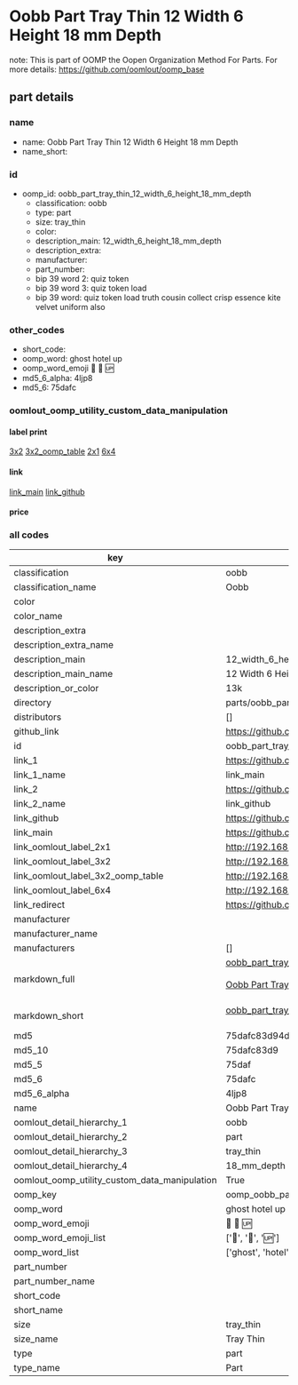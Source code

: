 # Oobb Part Tray Thin 12 Width 6 Height 18 mm Depth  

note: This is part of OOMP the Oopen Organization Method For Parts. For more details: https://github.com/oomlout/oomp_base

##  part details
  







### name
* name: Oobb Part Tray Thin 12 Width 6 Height 18 mm Depth
* name_short: 
### id
* oomp_id: oobb_part_tray_thin_12_width_6_height_18_mm_depth
  * classification: oobb
  * type: part
  * size: tray_thin
  * color: 
  * description_main: 12_width_6_height_18_mm_depth
  * description_extra: 
  * manufacturer: 
  * part_number: 
  * bip 39 word 2: quiz token
  * bip 39 word 3: quiz token load
  * bip 39 word: quiz token load truth cousin collect crisp essence kite velvet uniform also

### other_codes
* short_code: 
* oomp_word: ghost hotel up
* oomp_word_emoji :ghost: :hotel: :up:
* md5_6_alpha: 4ljp8
* md5_6: 75dafc






### oomlout_oomp_utility_custom_data_manipulation
#### label print
[3x2](http://192.168.1.245:1112/?label=oomp%204ljp8)
[3x2_oomp_table](http://192.168.1.108:1112/?label=oomp%204ljp8)
[2x1](http://192.168.1.242:1112/?label=oomp%204ljp8)
[6x4](http://192.168.1.55:1112/?label=oomp%204ljp8)    

#### link

[link_main](https://github.com/oomlout/oomlout_oomp_version_1_messy/tree/main/parts/oobb_part_tray_thin_12_width_6_height_18_mm_depth) [link_github](https://github.com/oomlout/oomlout_oomp_version_1_messy/tree/main/parts/oobb_part_tray_thin_12_width_6_height_18_mm_depth)                             

#### price







### all codes 
| key | value |  
| --- | --- |  
| classification | oobb |  
| classification_name | Oobb |  
| color |  |  
| color_name |  |  
| description_extra |  |  
| description_extra_name |  |  
| description_main | 12_width_6_height_18_mm_depth |  
| description_main_name | 12 Width 6 Height 18 mm Depth |  
| description_or_color | 13k |  
| directory | parts/oobb_part_tray_thin_12_width_6_height_18_mm_depth |  
| distributors | [] |  
| github_link | https://github.com/oomlout/oomlout_oomp_part_src/tree/main/parts/oobb_part_tray_thin_12_width_6_height_18_mm_depth |  
| id | oobb_part_tray_thin_12_width_6_height_18_mm_depth |  
| link_1 | https://github.com/oomlout/oomlout_oomp_version_1_messy/tree/main/parts/oobb_part_tray_thin_12_width_6_height_18_mm_depth |  
| link_1_name | link_main |  
| link_2 | https://github.com/oomlout/oomlout_oomp_version_1_messy/tree/main/parts/oobb_part_tray_thin_12_width_6_height_18_mm_depth |  
| link_2_name | link_github |  
| link_github | https://github.com/oomlout/oomlout_oomp_version_1_messy/tree/main/parts/oobb_part_tray_thin_12_width_6_height_18_mm_depth |  
| link_main | https://github.com/oomlout/oomlout_oomp_version_1_messy/tree/main/parts/oobb_part_tray_thin_12_width_6_height_18_mm_depth |  
| link_oomlout_label_2x1 | http://192.168.1.242:1112/?label=oomp%204ljp8 |  
| link_oomlout_label_3x2 | http://192.168.1.245:1112/?label=oomp%204ljp8 |  
| link_oomlout_label_3x2_oomp_table | http://192.168.1.108:1112/?label=oomp%204ljp8 |  
| link_oomlout_label_6x4 | http://192.168.1.55:1112/?label=oomp%204ljp8 |  
| link_redirect | https://github.com/oomlout/oomlout_oomp_version_1_messy/tree/main/parts/oobb_part_tray_thin_12_width_6_height_18_mm_depth |  
| manufacturer |  |  
| manufacturer_name |  |  
| manufacturers | [] |  
| markdown_full | [oobb_part_tray_thin_12_width_6_height_18_mm_depth](none)<br>[](none)<br>[Oobb Part Tray Thin 12 Width 6 Height 18 Mm Depth](none)<br><br> |  
| markdown_short | [oobb_part_tray_thin_12_width_6_height_18_mm_depth](none)<br><br> |  
| md5 | 75dafc83d94d4674b618be9d05f8fd7f |  
| md5_10 | 75dafc83d9 |  
| md5_5 | 75daf |  
| md5_6 | 75dafc |  
| md5_6_alpha | 4ljp8 |  
| name | Oobb Part Tray Thin 12 Width 6 Height 18 mm Depth |  
| oomlout_detail_hierarchy_1 | oobb |  
| oomlout_detail_hierarchy_2 | part |  
| oomlout_detail_hierarchy_3 | tray_thin |  
| oomlout_detail_hierarchy_4 | 18_mm_depth |  
| oomlout_oomp_utility_custom_data_manipulation | True |  
| oomp_key | oomp_oobb_part_tray_thin_12_width_6_height_18_mm_depth |  
| oomp_word | ghost hotel up |  
| oomp_word_emoji | :ghost: :hotel: :up: |  
| oomp_word_emoji_list | [':ghost:', ':hotel:', ':up:'] |  
| oomp_word_list | ['ghost', 'hotel', 'up'] |  
| part_number |  |  
| part_number_name |  |  
| short_code |  |  
| short_name |  |  
| size | tray_thin |  
| size_name | Tray Thin |  
| type | part |  
| type_name | Part |  
